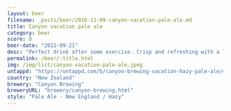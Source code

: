 ```yaml
---
layout: beer
filename: _posts/beer/2016-11-09-canyon-vacation-pale-ale.md
title: Canyon vacation pale ale
category: beer
score: 8
beer-date: "2022-09-21"
desc: "Perfect drink after some exercise. Crisp and refreshing with a little fruity flavour"
permalink: /beer/:title.html
img: /img/list/canyon-vacation-pale-ale.jpeg
untappd: "https://untappd.com/b/canyon-brewing-vacation-hazy-pale-ale/4618969"
country: "New Zealand"
brewery: "Canyon Brewing"
breweryURL: "brewery/canyon-brewing.html"
style: "Pale Ale - New England / Hazy"
---
```

